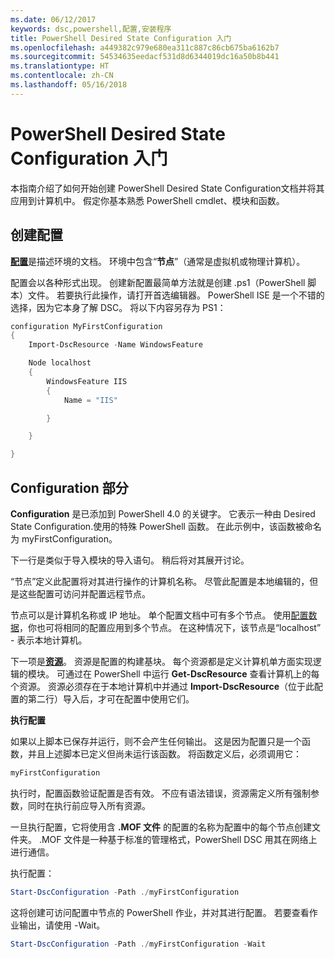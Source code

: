 ```yaml
---
ms.date: 06/12/2017
keywords: dsc,powershell,配置,安装程序
title: PowerShell Desired State Configuration 入门
ms.openlocfilehash: a449382c979e680ea311c887c86cb675ba6162b7
ms.sourcegitcommit: 54534635eedacf531d8d6344019dc16a50b8b441
ms.translationtype: HT
ms.contentlocale: zh-CN
ms.lasthandoff: 05/16/2018
---
```

# <a name="getting-started-with-powershell-desired-state-configuration"></a>PowerShell Desired State Configuration 入门 #

本指南介绍了如何开始创建 PowerShell Desired State Configuration文档并将其应用到计算机中。 假定你基本熟悉 PowerShell cmdlet、模块和函数。


## <a name="create-a-configuration"></a>创建配置 ##

[**配置**](https://msdn.microsoft.com/powershell/dsc/configurations)是描述环境的文档。 环境中包含“**节点**”（通常是虚拟机或物理计算机）。

配置会以各种形式出现。 创建新配置最简单方法就是创建 .ps1（PowerShell 脚本）文件。 若要执行此操作，请打开首选编辑器。 PowerShell ISE 是一个不错的选择，因为它本身了解 DSC。 将以下内容另存为 PS1：

```powershell
configuration MyFirstConfiguration
{
    Import-DscResource -Name WindowsFeature

    Node localhost
    {
        WindowsFeature IIS
        {
            Name = "IIS"

        }

    }

}
```
## <a name="parts-of-a-configuration"></a>Configuration 部分 ##
**Configuration** 是已添加到 PowerShell 4.0 的关键字。 它表示一种由 Desired State Configuration.使用的特殊 PowerShell 函数。 在此示例中，该函数被命名为 myFirstConfiguration。

下一行是类似于导入模块的导入语句。 稍后将对其展开讨论。

“节点”定义此配置将对其进行操作的计算机名称。 尽管此配置是本地编辑的，但是这些配置可访问并配置远程节点。

节点可以是计算机名称或 IP 地址。 单个配置文档中可有多个节点。 使用[配置数据](https://msdn.microsoft.com/powershell/dsc/configdata)，你也可将相同的配置应用到多个节点。 在这种情况下，该节点是“localhost” - 表示本地计算机。

下一项是[**资源**](https://msdn.microsoft.com/powershell/dsc/resources)。 资源是配置的构建基块。 每个资源都是定义计算机单方面实现逻辑的模块。 可通过在 PowerShell 中运行 **Get-DscResource** 查看计算机上的每个资源。 资源必须存在于本地计算机中并通过 **Import-DscResource**（位于此配置的第二行）导入后，才可在配置中使用它们。

**执行配置**

如果以上脚本已保存并运行，则不会产生任何输出。 这是因为配置只是一个函数，并且上述脚本已定义但尚未运行该函数。 将函数定义后，必须调用它：
```powershell
myFirstConfiguration
```

执行时，配置函数验证配置是否有效。 不应有语法错误，资源需定义所有强制参数，同时在执行前应导入所有资源。

一旦执行配置，它将使用含 **.MOF 文件** 的配置的名称为配置中的每个节点创建文件夹。 .MOF 文件是一种基于标准的管理格式，PowerShell DSC 用其在网络上进行通信。

执行配置：
```powershell
Start-DscConfiguration -Path ./myFirstConfiguration
```
这将创建可访问配置中节点的 PowerShell 作业，并对其进行配置。 若要查看作业输出，请使用 -Wait。
```powershell
Start-DscConfiguration -Path ./myFirstConfiguration -Wait
```